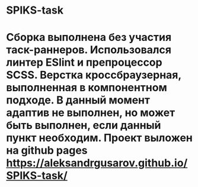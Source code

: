 # SPIKS-task
# Cборка выполнена без участия таск-раннеров. Использовался линтер ESlint и препроцессор SCSS. Верстка кроссбраузерная, выполненная в компонентном подходе. В данный момент адаптив не выполнен, но может быть выполнен, если данный пункт необходим. Проект выложен на github pages https://aleksandrgusarov.github.io/SPIKS-task/
